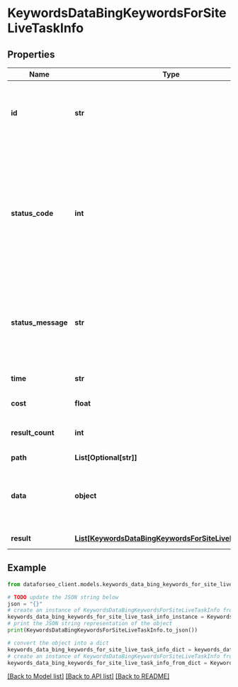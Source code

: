 # KeywordsDataBingKeywordsForSiteLiveTaskInfo


## Properties

Name | Type | Description | Notes
------------ | ------------- | ------------- | -------------
**id** | **str** | task identifier unique task identifier in our system in the UUID format | [optional] 
**status_code** | **int** | status code of the task generated by DataForSEO, can be within the following range: 10000-60000 you can find the full list of the response codes here | [optional] 
**status_message** | **str** | informational message of the task you can find the full list of general informational messages here | [optional] 
**time** | **str** | execution time, seconds | [optional] 
**cost** | **float** | total tasks cost, USD | [optional] 
**result_count** | **int** | number of elements in the result array | [optional] 
**path** | **List[Optional[str]]** | URL path | [optional] 
**data** | **object** | contains the same parameters that you specified in the POST request | [optional] 
**result** | [**List[KeywordsDataBingKeywordsForSiteLiveResultInfo]**](KeywordsDataBingKeywordsForSiteLiveResultInfo.md) | array of results | [optional] 

## Example

```python
from dataforseo_client.models.keywords_data_bing_keywords_for_site_live_task_info import KeywordsDataBingKeywordsForSiteLiveTaskInfo

# TODO update the JSON string below
json = "{}"
# create an instance of KeywordsDataBingKeywordsForSiteLiveTaskInfo from a JSON string
keywords_data_bing_keywords_for_site_live_task_info_instance = KeywordsDataBingKeywordsForSiteLiveTaskInfo.from_json(json)
# print the JSON string representation of the object
print(KeywordsDataBingKeywordsForSiteLiveTaskInfo.to_json())

# convert the object into a dict
keywords_data_bing_keywords_for_site_live_task_info_dict = keywords_data_bing_keywords_for_site_live_task_info_instance.to_dict()
# create an instance of KeywordsDataBingKeywordsForSiteLiveTaskInfo from a dict
keywords_data_bing_keywords_for_site_live_task_info_from_dict = KeywordsDataBingKeywordsForSiteLiveTaskInfo.from_dict(keywords_data_bing_keywords_for_site_live_task_info_dict)
```
[[Back to Model list]](../README.md#documentation-for-models) [[Back to API list]](../README.md#documentation-for-api-endpoints) [[Back to README]](../README.md)


